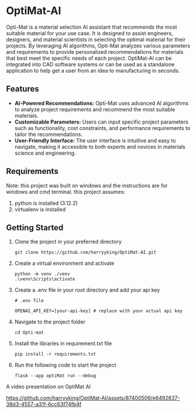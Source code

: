 # OptiMat-AI
Opti-Mat is a material selection AI assistant that recommends the most suitable material for your use case. It is designed to assist engineers, designers, and material scientists in selecting the optimal material for their projects. By leveraging AI algorithms, Opti-Mat analyzes various parameters and requirements to provide personalized recommendations for materials that best meet the specific needs of each project. OptiMat-AI can be integrated into CAD software systems or can be used as a standalone application to help get a user from an idea to manufacturing in seconds. 

## Features

- **AI-Powered Recommendations:** Opti-Mat uses advanced AI algorithms to analyze project requirements and recommend the most suitable materials.
- **Customizable Parameters:** Users can input specific project parameters such as functionality, cost constraints, and performance requirements to tailor the recommendations.
- **User-Friendly Interface:** The user interface is intuitive and easy to navigate, making it accessible to both experts and novices in materials science and engineering.


## Requirements

Note: this project was built on windows and the instructions are for windows and cmd terminal.
this project assumes:
1. python is installed (3.12.2)
2. virtualenv is installed

## Getting Started
1. Clone the project in your preferred directory
   
   ```
   git clone https://github.com/harryyking/OptiMat-AI.git
   ```

2. Create a virtual environment and activate
   ```
   python -m venv ./venv
   .\venv\Scripts\activate
   ```

3. Create a .env file in your root directory and add your api key
   ```
   # .env file
   
   OPENAI_API_KEY=[your-api-key] # replace with your actual api key
   ```
   
4. Navigate to the project folder

   ```
   cd Opti-mat
   ```

5. Install the libraries in requirement.txt file
   ```
   pip install -r requirements.txt
   ```
   
6. Run the following code to start the project
   
   ```
   flask --app optiMat run --debug
   ```

A video presentation on OptiMat AI 

https://github.com/harryyking/OptiMat-AI/assets/87400506/e6492637-38d3-4557-a31f-6cc63f74fb4f


